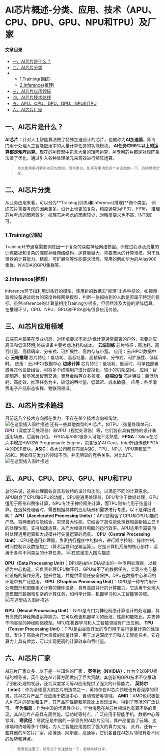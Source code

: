 # AI芯片概述-分类、应用、技术（APU、CPU、DPU、GPU、NPU和TPU）及厂家





#### 文章目录

- [一、AI芯片是什么？](http://servicedev.tpddns.cn:8181/#AI_4)
- [二、AI芯片分类](http://servicedev.tpddns.cn:8181/#AI_8)
- - [1.Training(训练)](http://servicedev.tpddns.cn:8181/#1Training_12)
  - [2.Inference(推理)](http://servicedev.tpddns.cn:8181/#2Inference_14)
- [三、AI芯片应用领域](http://servicedev.tpddns.cn:8181/#AI_16)
- [四、AI芯片技术路线](http://servicedev.tpddns.cn:8181/#AI_30)
- [五、APU、CPU、DPU、GPU、NPU和TPU](http://servicedev.tpddns.cn:8181/#APUCPUDPUGPUNPUTPU_36)
- [六、AI芯片厂家](http://servicedev.tpddns.cn:8181/#AI_48)



## 一、AI芯片是什么？

**AI芯片**：针对人工智能算法做了特殊加速设计的芯片，也被称为**AI加速器**，即专门用于处理人工智能应用中的大量计算任务的功能模块。
**AI任务中99%以上的运算都是矩阵运算**。现在的AI模型中包含大量的矩阵运算，AI专用芯片都是对矩阵乘法做了优化，通过引入各种处理单元来高效进行矩阵运算。

> ```
> 本文章秉承对新手友好的原则，简单直白，如果有用请您点个关注鼓励一下，后续继续分享。
> ```

## 二、AI芯片分类

从业务应用来看，可以分为**Training(训练)**和**Inference(推理)**两个类型。
训练芯片需要考虑的因素更多，设计上也更加复杂，精度通常为FP32、FP16。
推理芯片考虑的因素较少，推理芯片考虑的因素较少，对精度要求也不高，INT8即可。

### 1.Training(训练)

Training环节通常需要训练出一个复杂的深度神经网络模型。训练过程涉及海量的训练数据和复杂的深度神经网络结构，运算量巨大，需要庞大的计算规模，对于处理器的计算能力、精度、可扩展性等性能要求很高。常用的例如华为的Atlas900集群、NVIDIA的GPU集群等。

### 2.Inference(推理)

Inference环节指利用训练好的模型，使用新的数据去“推理”出各种结论，如视频监控设备通过后台的深度神经网络模型，判断一张抓拍到的人脸是否属于特定的目标。虽然Inference的计算量相比Training少很多，但仍然涉及大量的矩阵运算。在推理环节，CPU、NPU、GPU和FPGA都有很多应用价值。

## 三、AI芯片应用领域

云端芯片部署在专业机房，对环境要求不高;边缘计算通常部署的户外，需要适应高温和低温环境;终端设备主要考虑功耗和成本。
**云端训练**
芯片特征：高功耗、高吞吐量、高精确率、分布式、可扩展性、高内存与带宽。
应用：云/HPC/数据中心
**云端推理**
芯片特征：低功耗、高吞吐量、高精确率、分布式、可扩展性、低延时。
应用：云/HPC/数据中心
**边缘计算**
芯片特征：低功耗、低延时，可单独部署或与其他设备组合、可将多个终端用户进行虚拟化、较小的机架空间。
应用：智能制造、智基家居智慧交通、智慧金融等众多领域。
**终端设备**
芯片特征：超低功耗、高能效、推理任务为主、较低的吞吐量、低延迟、成本敏感。
应用：各类消费电子产品形态多样、物联网领域。

## 四、AI芯片技术路线

目前这几个技术方向都在发力，不存在某个技术方向被淘汰。
![在这里插入图片描述](https://i-blog.csdnimg.cn/blog_migrate/35516d319d3efe866400121d43ff9cee.png)
还有一些其他类型的AI芯片，如TPU（张量处理单元）、DPU（深度学习处理器）和VPU（视觉处理器）等，它们各自具有独特的设计和适用场景。后面有介绍。
FPGA与ASIC很多人可能不太熟悉，**FPGA**：Xilinx在芯片中增加HW/SW Programanle Engine，包含很多Al Core，Intel升级传统FPGA中的DSP模块。**ASIC**：各大公司都在布局ASIC，TPU、NPU、VPU等都属于ASIC。两者目前发力的领域不同，并无明显的竞争关系，对比如下。
![在这里插入图片描述](https://i-blog.csdnimg.cn/blog_migrate/151af4664fdbc4a2299bf4cae3f5f0e7.png)

## 五、APU、CPU、DPU、GPU、NPU和TPU

总的来说，这些处理器各自具有独特的设计和功能，以满足不同的计算需求。APU融合了CPU和GPU的功能，CPU是通用处理器，DPU专注于数据处理，GPU适用于图形和图像计算，NPU专注于神经网络计算，而TPU则专门用于张量计算。在选择处理器时，需要根据具体的应用场景和需求进行考虑。以下是详细说明：
**APU（Accelerated Processing Units）**：APU是融合了CPU与GPU功能的产品，将两者的性能结合，实现最大性能。它结合了高性能处理器和最新独立显卡的处理性能，支持加速运算，从而大幅提升电脑的运行效率。APU适用于需要同时处理通用运算和大规模并行矢量运算的场景。
**CPU（Central Processing Unit）**：CPU是通用处理器，负责执行程序中的指令，进行顺序控制、操作控制、时间控制以及数据加工（算术运算和逻辑运算）。它是计算机系统的核心部件，适用于各种不同类型的计算任务。
![在这里插入图片描述](https://i-blog.csdnimg.cn/blog_migrate/13aa3bffbea9b2e0792b7ec687dd3519.png)

**DPU（Data Processing Unit）**：DPU是由NVIDIA提出的一种专用处理器，以数据为中心构造。它负责处理CPU做不好、GPU做不了的数据任务，实现业务与基础设施的操作分离，提升性能，并提供零信任安全保护。DPU在数据中心和网络环境中有广泛应用。
**GPU（Graphics Processing Unit）**：GPU是一种专门用于处理图形和图像相关计算的硬件设备，具有高度并行的计算能力。它适用于处理大规模图形数据和复杂的计算任务，如科学计算、机器学习和人工智能等领域。
![在这里插入图片描述](https://i-blog.csdnimg.cn/blog_migrate/376932ab3826c80b98ea7e450dcce95f.png)

**NPU（Neural Processing Unit）**：NPU是专门为神经网络计算设计的处理器，具有高效的神经网络运算能力。它可以改善机器学习的延迟、性能和能效比，并支持不同类型的神经网络模型。NPU在机器学习和人工智能领域有广泛应用。
**TPU（Tensor Processing Unit）**：TPU是由谷歌开发的专门用于进行张量计算的处理器，专注于高效执行大规模的张量计算，用于加速深度学习和人工智能任务。它在算力上具有优势，可以实现更高的计算效率和吞吐量。

## 六、AI芯片厂家

AI芯片厂家众多，以下是一些知名的厂家：
**英伟达（NVIDIA）**：作为全球GPU领域的领导者，英伟达在AI计算方面做出了巨大贡献。其创新的GPU技术不仅推动了图形处理的发展，还为深度学习等AI应用提供了强大的计算能力。
**英特尔（Intel）**：作为全球最大的芯片制造商之一，英特尔在AI芯片领域也有着深厚的积累。其AI芯片产品广泛应用于数据中心、自动驾驶等领域。
**AMD**：AMD也积极投入AI芯片的研发和生产，其产品在性能和能效比上表现出色，得到了市场的广泛认可。
**华为海思**：作为中国的代表性企业，华为海思在AI芯片领域也有着不俗的表现。其AI芯片产品具有高性能、低功耗等特点，广泛应用于智能手机、数据中心等领域。
**寒武纪**：寒武纪是中国的一家领先的AI芯片公司，其产品覆盖了云端、边缘端和终端等多个领域，为人工智能应用提供了强大的算力支持。
此外，还有一些其他的AI芯片厂家，如博通、阿斯麦、高通等，它们各自在AI芯片领域有着不同的优势和特点。

> ```
> 都看到这里了，请您点个关注鼓励一下，后续继续分享。
> ```